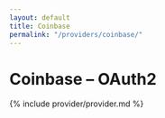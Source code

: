 ```yaml
---
layout: default
title: Coinbase
permalink: "/providers/coinbase/"
---
```

# Coinbase – OAuth2

{% include provider/provider.md %}
